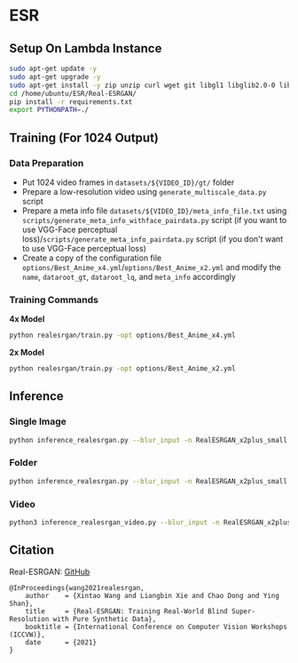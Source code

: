 # ESR

## Setup On Lambda Instance
```bash
sudo apt-get update -y
sudo apt-get upgrade -y
sudo apt-get install -y zip unzip curl wget git libgl1 libglib2.0-0 libsm6 libxrender1 libxext6 ffmpeg
cd /home/ubuntu/ESR/Real-ESRGAN/
pip install -r requirements.txt
export PYTHONPATH=./
```

## Training (For 1024 Output)
### Data Preparation
* Put 1024 video frames in `datasets/${VIDEO_ID}/gt/` folder
* Prepare a low-resolution video using `generate_multiscale_data.py` script
* Prepare a meta info file `datasets/${VIDEO_ID}/meta_info_file.txt` using `scripts/generate_meta_info_withface_pairdata.py` script (if you want to use VGG-Face perceptual loss)/`scripts/generate_meta_info_pairdata.py` script (if you don't want to use VGG-Face perceptual loss)
* Create a copy of the configuration file `options/Best_Anime_x4.yml`/`options/Best_Anime_x2.yml` and modify the `name`, `dataroot_gt`, `dataroot_lq`, and `meta_info` accordingly

### Training Commands
**4x Model**
```bash
python realesrgan/train.py -opt options/Best_Anime_x4.yml
```

**2x Model**
```bash
python realesrgan/train.py -opt options/Best_Anime_x2.yml
```

## Inference
### Single Image
```bash
python inference_realesrgan.py --blur_input -n RealESRGAN_x2plus_small --model_path /path/to/experiments/models/net_g.pth -i test_imgs_512/1.png -o Results_x2
```

### Folder
```bash
python inference_realesrgan.py --blur_input -n RealESRGAN_x2plus_small --model_path /path/to/experiments/models/net_g.pth -i test_imgs_512 -o Results_x2
```

### Video
```bash
python3 inference_realesrgan_video.py --blur_input -n RealESRGAN_x2plus_small --model_path /path/to/experiments/models/net_g.pth -i test_video_512.mp4 --output Results_x2_video
```

## Citation
Real-ESRGAN: [GitHub](https://github.com/xinntao/Real-ESRGAN/)
```
@InProceedings{wang2021realesrgan,
    author    = {Xintao Wang and Liangbin Xie and Chao Dong and Ying Shan},
    title     = {Real-ESRGAN: Training Real-World Blind Super-Resolution with Pure Synthetic Data},
    booktitle = {International Conference on Computer Vision Workshops (ICCVW)},
    date      = {2021}
}
```